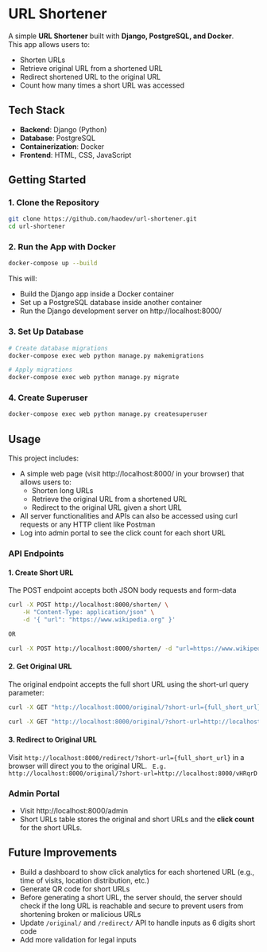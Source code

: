 # URL Shortener

A simple **URL Shortener** built with **Django, PostgreSQL, and Docker**.  
This app allows users to:
- Shorten URLs
- Retrieve original URL from a shortened URL
- Redirect shortened URL to the original URL
- Count how many times a short URL was accessed

## Tech Stack
- **Backend**: Django (Python)
- **Database**: PostgreSQL
- **Containerization**: Docker
- **Frontend**: HTML, CSS, JavaScript

## Getting Started

### 1. Clone the Repository  
```sh
git clone https://github.com/haodev/url-shortener.git
cd url-shortener
```

###  2. Run the App with Docker
```sh
docker-compose up --build
```
This will:
- Build the Django app inside a Docker container
- Set up a PostgreSQL database inside another container
- Run the Django development server on http://localhost:8000/

### 3. Set Up Database
```sh
# Create database migrations
docker-compose exec web python manage.py makemigrations

# Apply migrations
docker-compose exec web python manage.py migrate
```

### 4. Create Superuser
```sh
docker-compose exec web python manage.py createsuperuser
```

## Usage
This project includes:
- A simple web page (visit http://localhost:8000/ in your browser) that allows users to:
    - Shorten long URLs
    - Retrieve the original URL from a shortened URL
    - Redirect to the original URL given a short URL
- All server functionalities and APIs can also be accessed using curl requests or any HTTP client like Postman
- Log into admin portal to see the click count for each short URL

### API Endpoints

#### 1. Create Short URL
The POST endpoint accepts both JSON body requests and form-data
```sh
curl -X POST http://localhost:8000/shorten/ \
    -H "Content-Type: application/json" \
    -d '{ "url": "https://www.wikipedia.org" }'

OR

curl -X POST http://localhost:8000/shorten/ -d "url=https://www.wikipedia.org"
```

#### 2. Get Original URL
The original endpoint accepts the full short URL using the short-url query parameter:
```sh
curl -X GET "http://localhost:8000/original/?short-url={full_short_url}"

curl -X GET "http://localhost:8000/original/?short-url=http://localhost:8000/vHRqrD"
```

#### 3. Redirect to Original URL
Visit ```http://localhost:8000/redirect/?short-url={full_short_url}``` in a browser will direct you to the original URL.
``` E.g. http://localhost:8000/original/?short-url=http://localhost:8000/vHRqrD```

### Admin Portal
- Visit http://localhost:8000/admin
- Short URLs table stores the original and short URLs and the **click count** for the short URLs.

## Future Improvements
- Build a dashboard to show click analytics for each shortened URL (e.g., time of visits, location distribution, etc.)
- Generate QR code for short URLs
- Before generating a short URL, the server should, the server should check if the long URL is reachable and secure to prevent users from shortening broken or malicious URLs
- Update `/original/` and `/redirect/` API to handle inputs as 6 digits short code
- Add more validation for legal inputs
